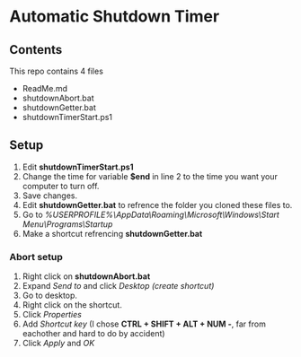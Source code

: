 # Automatic Shutdown Timer

## Contents

This repo contains 4 files
- ReadMe.md
- shutdownAbort.bat
- shutdownGetter.bat
- shutdownTimerStart.ps1

## Setup
	
1. Edit **shutdownTimerStart.ps1**
1. Change the time for variable **$end** in line 2 to the time you want your computer to turn off.
1. Save changes.
1. Edit **shutdownGetter.bat** to refrence the folder you cloned these files to.
1. Go to *%USERPROFILE%\AppData\Roaming\Microsoft\Windows\Start Menu\Programs\Startup*
1. Make a shortcut refrencing **shutdownGetter.bat**

### Abort setup

1. Right click on **shutdownAbort.bat** 
1. Expand *Send to* and click *Desktop (create shortcut)*
1. Go to desktop.
1. Right click on the shortcut.
1. Click *Properties*
1. Add *Shortcut key* (I chose **CTRL + SHIFT + ALT + NUM -**, far from eachother and hard to do by accident)
1. Click *Apply* and *OK* 

